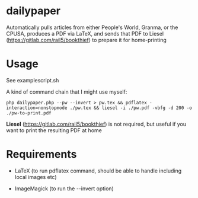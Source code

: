 # dailypaper

Automatically pulls articles from either People's World, Granma, or the CPUSA, produces a PDF via LaTeX, and sends that PDF to Liesel (https://gitlab.com/rail5/bookthief) to prepare it for home-printing

# Usage

See examplescript.sh

A kind of command chain that I might use myself:

`php dailypaper.php --pw --invert > pw.tex && pdflatex -interaction=nonstopmode ./pw.tex && liesel -i ./pw.pdf -vbfg -d 200 -o ./pw-to-print.pdf`

**Liesel**  (https://gitlab.com/rail5/bookthief) is not required, but useful if you want to print the resulting PDF at home

# Requirements

- LaTeX (to run pdflatex command, should be able to handle including local images etc)

- ImageMagick (to run the --invert option)
